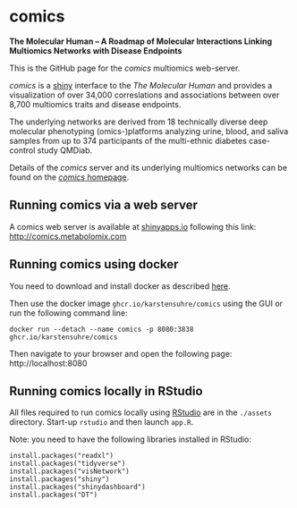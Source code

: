 # comics
**The Molecular Human – A Roadmap of Molecular Interactions Linking Multiomics Networks with Disease Endpoints**

This is the GitHub page for the *comics* multiomics web-server.

*comics* is a [shiny](https://shiny.rstudio.com) interface to the *The Molecular Human* and provides a visualization of over 34,000 correslations and associations between over 8,700 multiomics traits and disease endpoints.

The underlying networks are derived from 18 technically diverse deep molecular phenotyping (omics-)platforms analyzing urine, blood, and saliva samples from up to 374 participants of the multi-ethnic diabetes case-control study QMDiab.

Details of the *comics* server and its underlying multiomics networks can be found on the [*comics* homepage](http://www.metabolomix.com/comics/).

## Running comics via a web server 
A comics web server is available at [shinyapps.io](https://www.shinyapps.io/) following this link: http://comics.metabolomix.com

## Running comics using docker
You need to download and install docker as described [here](https://www.docker.com/get-started/).

Then use the docker image `ghcr.io/karstensuhre/comics` using the GUI or run the following command line:

```
docker run --detach --name comics -p 8080:3838 ghcr.io/karstensuhre/comics
```

Then navigate to your browser and open the following page: http://localhost:8080

## Running comics locally in RStudio
All files required to run comics locally using [RStudio](https://www.rstudio.com) are in the `./assets` directory. Start-up `rstudio` and then launch `app.R`. 

Note: you need to have the following libraries installed in RStudio:
```
install.packages("readxl")
install.packages("tidyverse")
install.packages("visNetwork")
install.packages("shiny")
install.packages("shinydashboard")
install.packages("DT")
```
